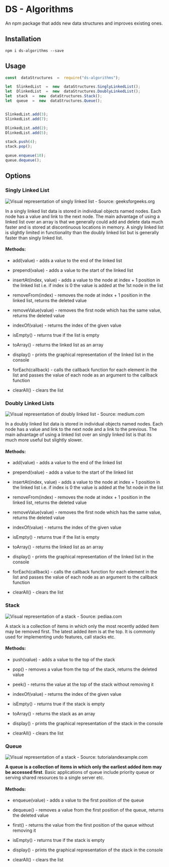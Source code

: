 
# DS - Algorithms

An npm package that adds new data structures and improves existing ones.

  

## Installation

  

`npm i ds-algorithms --save`

  

  
## Usage
```js
const  dataStructures  =  require("ds-algorithms");

let  SlinkedList  =  new  dataStructures.SinglyLinkedList();
let  DlinkedList  =  new  dataStructures.DoublyLinkedList();
let  stack  =  new  dataStructures.Stack();
let  queue  =  new  dataStructures.Queue();


SlinkedList.add(3);
SlinkedList.add(7);

DlinkedList.add(2);
DlinkedList.add(5);

stack.push(4);
stack.pop();

queue.enqueue(10);
queue.dequeue();
```

## Options

### Singly Linked List

![Visual representation of singly linked list - Source: geeksforgeeks.org](https://media.geeksforgeeks.org/wp-content/cdn-uploads/20200922124319/Singly-Linked-List1.png  "Visual representation of singly linked list - Source: geeksforgeeks.org")

In a singly linked list data is stored in individual objects named nodes. Each node has a value and link to the next node. The main advantage of using a linked list over an array is that we generally could add and delete data much faster and is stored at discontinuous locations in memory. A singly linked list is slightly limited in functionality than the doubly linked list but is generally faster than singly linked list.

#### Methods:

- add(value) - adds a value to the end of the linked list

- prepend(value) - adds a value to the start of the linked list

- insertAt(index, value) - adds a value to the node at index + 1 position in the linked list i.e. if index is 0 the value is added at the 1st node in the list

- removeFrom(index) - removes the node at index + 1 position in the linked list, returns the deleted value

- removeValue(value) - removes the first node which has the same value, returns the deleted value

- indexOf(value) - returns the index of the given value

- isEmpty() - returns true if the list is empty

- toArray() - returns the linked list as an array

- display() - prints the graphical representation of the linked list in the console

- forEach(callback) - calls the callback function for each element in the list and passes the value of each node as an argument to the callback function

- clearAll() - clears the list

### Doubly Linked Lists

![Visual representation of doubly linked list - Source: medium.com](https://miro.medium.com/max/2000/1*Rkn3q6HJoEkRO4T_SVlyuw.png  "Visual representation of doubly linked list - Source: medium.com")

In a doubly linked list data is stored in individual objects named nodes. Each node has a value and link to the next node and a link to the previous. The main advantage of using a linked list over an singly linked list is that its much more useful but slightly slower.

#### Methods:

- add(value) - adds a value to the end of the linked list

- prepend(value) - adds a value to the start of the linked list

- insertAt(index, value) - adds a value to the node at index + 1 position in the linked list i.e. if index is 0 the value is added at the 1st node in the list

- removeFrom(index) - removes the node at index + 1 position in the linked list, returns the deleted value

- removeValue(value) - removes the first node which has the same value, returns the deleted value

- indexOf(value) - returns the index of the given value

- isEmpty() - returns true if the list is empty

- toArray() - returns the linked list as an array

- display() - prints the graphical representation of the linked list in the console

- forEach(callback) - calls the callback function for each element in the list and passes the value of each node as an argument to the callback function

- clearAll() - clears the list

### Stack

![Visual representation of a stack - Source: pediaa.com](https://pediaa.com/wp-content/uploads/2019/05/Difference-Between-Stack-and-Linked-List_Figure-1-375x195.jpg  "Visual representation of a stack - Source: pediaa.com")

A stack is a collection of items in which only the most recently added item may be removed first. The latest added item is at the top. It is commonly used for implementing undo features, call stacks etc.

#### Methods:

- push(value) - adds a value to the top of the stack

- pop() - removes a value from the top of the stack, returns the deleted value

- peek() - returns the value at the top of the stack without removing it

- indexOf(value) - returns the index of the given value

- isEmpty() - returns true if the stack is empty

- toArray() - returns the stack as an array

- display() - prints the graphical representation of the stack in the console

- clearAll() - clears the list

### Queue

![Visual representation of a stack - Source: tutorialandexample.com](https://www.tutorialandexample.com/wp-content/uploads/2020/05/Queue-in-DS-1.jpg  "Visual representation of a stack - Source: tutorialandexample.com")

**A queue is a collection of items in which only the earliest added item may be accessed first**. Basic applications of queue include priority queue or serving shared resources to a single server etc.

#### Methods:

- enqueue(value) - adds a value to the first position of the queue

- dequeue() - removes a value from the first position of the queue, returns the deleted value

- first() - returns the value from the first position of the queue without removing it

- isEmpty() - returns true if the stack is empty

- display() - prints the graphical representation of the stack in the console

- clearAll() - clears the list